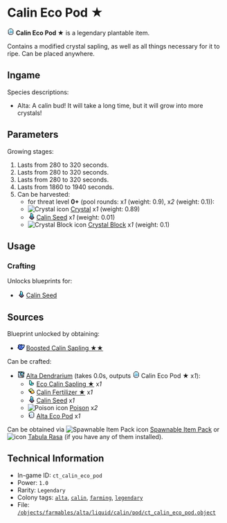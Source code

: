 # Calin Eco Pod ★

<img src="https://raw.githubusercontent.com/Ceterai/Enternia/main/objects/farmables/alta/liquid/calin/pod/icon.png" alt="Calin Eco Pod ★ icon" loading="lazy" width="auto" height="16px"/> **Calin Eco Pod ★** is a legendary plantable item.

Contains a modified crystal sapling, as well as all things necessary for it to ripe. Can be placed anywhere.

## Ingame

Species descriptions:

- Alta: A calin bud! It will take a long time, but it will grow into more crystals!

## Parameters

Growing stages:

1. Lasts from 280 to 320 seconds.
2. Lasts from 280 to 320 seconds.
3. Lasts from 280 to 320 seconds.
4. Lasts from 1860 to 1940 seconds.
5. Can be harvested:
   - for threat level **0+** (pool rounds: x*1* (weight: 0.9), x*2* (weight: 0.1)):
   - <img src="https://starbounder.org/mediawiki/images/3/31/Crystal.png" alt="Crystal icon" loading="lazy" width="12px" height="16px"/> [Crystal](https://starbounder.org/Crystal) x*1* (weight: 0.89)
   - <img src="https://raw.githubusercontent.com/Ceterai/Enternia/main/objects/farmables/alta/liquid/calin/icon.png" alt="Calin Seed icon" loading="lazy" width="auto" height="16px"/> [Calin Seed](https://ceterai.github.io/MyEnternia/Wiki/CalinSeed) x*1* (weight: 0.01)
   - <img src="https://starbounder.org/mediawiki/images/9/93/Crystal_Block.png" alt="Crystal Block icon" loading="lazy" width="14px" height="13px"/> [Crystal Block](https://starbounder.org/Crystal_Block) x*1* (weight: 0.1)

## Usage

### Crafting

Unlocks blueprints for:

- <img src="https://raw.githubusercontent.com/Ceterai/Enternia/main/objects/farmables/alta/liquid/calin/icon.png" alt="Calin Seed icon" loading="lazy" width="auto" height="16px"/> [Calin Seed](https://ceterai.github.io/MyEnternia/Wiki/CalinSeed)

## Sources

Blueprint unlocked by obtaining:

- <img src="https://raw.githubusercontent.com/Ceterai/Enternia/main/objects/farmables/alta/liquid/calin/boosted/icon.png" alt="Boosted Calin Sapling ★★ icon" loading="lazy" width="auto" height="16px"/> [Boosted Calin Sapling ★★](https://ceterai.github.io/MyEnternia/Wiki/BoostedCalinSapling)

Can be crafted:

- ![ ](https://raw.githubusercontent.com/Ceterai/Enternia/main/objects/alta/crafting/dendrarium/icon.png) [Alta Dendrarium](https://ceterai.github.io/MyEnternia/Wiki/AltaDendrarium) (takes 0.0s, outputs <img src="https://raw.githubusercontent.com/Ceterai/Enternia/main/objects/farmables/alta/liquid/calin/pod/icon.png" alt="Calin Eco Pod ★ icon" loading="lazy" width="auto" height="16px"/> Calin Eco Pod ★ x*1*):
  - <img src="https://raw.githubusercontent.com/Ceterai/Enternia/main/objects/farmables/alta/liquid/calin/eco/icon.png" alt="Eco Calin Sapling ★ icon" loading="lazy" width="auto" height="16px"/> [Eco Calin Sapling ★](https://ceterai.github.io/MyEnternia/Wiki/EcoCalinSapling) x*1*
  - <img src="https://raw.githubusercontent.com/Ceterai/Enternia/main/items/active/alta/tools/fertilize/ct_calin_fertilizer.png" alt="Calin Fertilizer ★ icon" loading="lazy" width="auto" height="16px"/> [Calin Fertilizer ★](https://ceterai.github.io/MyEnternia/Wiki/CalinFertilizer) x*1*
  - <img src="https://raw.githubusercontent.com/Ceterai/Enternia/main/objects/farmables/alta/liquid/calin/icon.png" alt="Calin Seed icon" loading="lazy" width="auto" height="16px"/> [Calin Seed](https://ceterai.github.io/MyEnternia/Wiki/CalinSeed) x*1*
  - <img src="https://starbounder.org/mediawiki/images/0/05/Poison.png" alt="Poison icon" loading="lazy" width="16px" height="16px"/> [Poison](https://starbounder.org/Poison) x*2*
  - <img src="https://raw.githubusercontent.com/Ceterai/Enternia/main/objects/alta/special/tools/pods/eco/icon.png" alt="Alta Eco Pod icon" loading="lazy" width="auto" height="16px"/> [Alta Eco Pod](https://ceterai.github.io/MyEnternia/Wiki/AltaEcoPod) x*1*

Can be obtained via <img src="https://raw.githubusercontent.com/Silverfeelin/Starbound-SpawnableItemPack/master/interface/sip/iconSmall.png" alt="Spawnable Item Pack icon" width="18" height="14"/> [Spawnable Item Pack](https://steamcommunity.com/sharedfiles/filedetails/?id=733665104) or <img src="https://steamuserimages-a.akamaihd.net/ugc/263843960696222713/3EC9A7C005541F7D577EBCB8C5736B4EFC9973D6/" alt="icon" width="8" height="12"/> [Tabula Rasa](https://community.playstarbound.com/resources/the-tabula-rasa.3222/) (if you have any of them installed).

## Technical Information

- In-game ID: `ct_calin_eco_pod`
- Power: `1.0`
- Rarity: `Legendary`
- Colony tags: [`alta`](https://ceterai.github.io/MyEnternia/Wiki/Tags/Alta), [`calin`](https://ceterai.github.io/MyEnternia/Wiki/Tags/Calin), [`farming`](https://ceterai.github.io/MyEnternia/Wiki/Tags/Farming), [`legendary`](https://ceterai.github.io/MyEnternia/Wiki/Tags/Legendary)
- File: [`/objects/farmables/alta/liquid/calin/pod/ct_calin_eco_pod.object`](https://github.com/Ceterai/Enternia/blob/main/objects/farmables/alta/liquid/calin/pod/ct_calin_eco_pod.object)
